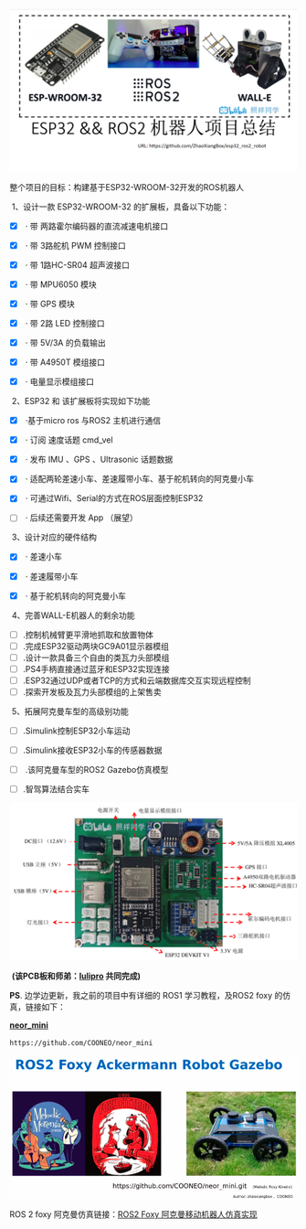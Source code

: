 ![Setup_environment_01](pics/Setup_environment_20.png)

整个项目的目标：构建基于ESP32-WROOM-32开发的ROS机器人

​	1、设计一款 ESP32-WROOM-32 的扩展板，具备以下功能：

- [x] ​		· 带 两路霍尔编码器的直流减速电机接口 

- [x] ​		· 带 3路舵机 PWM 控制接口

- [x] ​		· 带 1路HC-SR04 超声波接口

- [x] ​		· 带 MPU6050 模块

- [x] ​		· 带 GPS 模块

- [x] ​		· 带 2路 LED 控制接口

- [x] ​		· 带 5V/3A 的负载输出

- [x] ​		· 带 A4950T 模组接口

- [x] ​		· 电量显示模组接口


​	2、ESP32 和 该扩展板将实现如下功能

- [x] ​		·基于micro ros 与ROS2 主机进行通信

- [x] ​		· 订阅 速度话题 cmd_vel 

- [x] ​		· 发布 IMU 、GPS 、Ultrasonic 话题数据

- [x] ​		· 适配两轮差速小车、差速履带小车、基于舵机转向的阿克曼小车

- [x] ​		· 可通过Wifi、Serial的方式在ROS层面控制ESP32

- [ ] ​		· 后续还需要开发 App （展望）


​	3、设计对应的硬件结构

- [x] ​		· 差速小车

- [x] ​		· 差速履带小车

- [x] ​		· 基于舵机转向的阿克曼小车

​	4、完善WALL-E机器人的剩余功能

- [ ] ​		.控制机械臂更平滑地抓取和放置物体
- [ ] ​		.完成ESP32驱动两块GC9A01显示器模组
- [ ] ​		.设计一款具备三个自由的类瓦力头部模组
- [ ] ​		.PS4手柄直接通过蓝牙和ESP32实现连接
- [ ] ​		.ESP32通过UDP或者TCP的方式和云端数据库交互实现远程控制
- [ ] ​		.探索开发板及瓦力头部模组的上架售卖

​	5、拓展阿克曼车型的高级别功能

- [ ] ​		.Simulink控制ESP32小车运动
- [ ] ​		.Simulink接收ESP32小车的传感器数据
- [ ] ​		.该阿克曼车型的ROS2 Gazebo仿真模型
- [ ] ​		.智驾算法结合实车



![ESP32_ROS2_Extend_Board](pics/ESP32_ROS2_Extend_Board.png)

​                                                                                                                                  **(该PCB板和师弟：[lulipro](https://github.com/lulipro) 共同完成)**



**PS**. 边学边更新，我之前的项目中有详细的 ROS1 学习教程，及ROS2 foxy 的仿真，链接如下：

**[neor_mini](https://github.com/COONEO/neor_mini)** 

```
https://github.com/COONEO/neor_mini
```

![neor_mini_page](pics/neor_mini_page.png)

ROS 2 foxy 阿克曼仿真链接：[ROS2 Foxy 阿克曼移动机器人仿真实现](https://www.bilibili.com/video/BV1Za41137Ev/)


